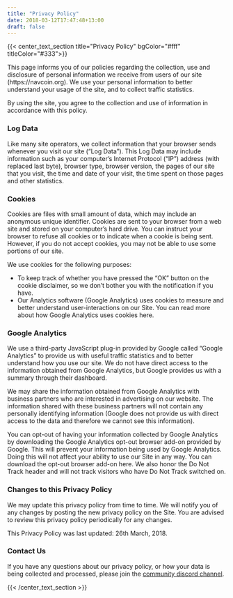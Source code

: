 ```yaml
---
title: "Privacy Policy"
date: 2018-03-12T17:47:48+13:00
draft: false
---
```

{{< center_text_section
    title="Privacy Policy"
    bgColor="#fff"
    titleColor="#333">}}
<p>This page informs you of our policies regarding the collection, use and disclosure of personal information we receive from users of our site (https://navcoin.org). We use your personal information to better understand your usage of the site, and to collect traffic statistics.</p>

<p>By using the site, you agree to the collection and use of information in accordance with this policy.</p>

<h3>Log Data</h3>
<p>Like many site operators, we collect information that your browser sends whenever you visit our site (“Log Data”). This Log Data may include information such as your computer’s Internet Protocol (“IP”) address (with replaced last byte), browser type, browser version, the pages of our site that you visit, the time and date of your visit, the time spent on those pages and other statistics.</p>

<h3>Cookies</h3>
<p>Cookies are files with small amount of data, which may include an anonymous unique identifier. Cookies are sent to your browser from a web site and stored on your computer’s hard drive. You can instruct your browser to refuse all cookies or to indicate when a cookie is being sent. However, if you do not accept cookies, you may not be able to use some portions of our site.</p>

<p>We use cookies for the following purposes:</p>

<ul> 
  <li>To keep track of whether you have pressed the “OK” button on the cookie disclaimer, so we don’t bother you with the notification if you have.</li>
  <li>Our Analytics software (Google Analytics) uses cookies to measure and better understand user-interactions on our Site. You can read more about how Google Analytics uses cookies here.</li>
</ul>

<h3>Google Analytics</h3>
<p>We use a third-party JavaScript plug-in provided by Google called “Google Analytics” to provide us with useful traffic statistics and to better understand how you use our site. We do not have direct access to the information obtained from Google Analytics, but Google provides us with a summary through their dashboard.</p>

We may share the information obtained from Google Analytics with business partners who are interested in advertising on our website. The information shared with these business partners will not contain any personally identifying information (Google does not provide us with direct access to the data and therefore we cannot see this information).</p>

You can opt-out of having your information collected by Google Analytics by downloading the Google Analytics opt-out browser add-on provided by Google. This will prevent your information being used by Google Analytics. Doing this will not affect your ability to use our Site in any way. You can download the opt-out browser add-on here. We also honor the Do Not Track header and will not track visitors who have Do Not Track switched on.</p>

<h3>Changes to this Privacy Policy</h3>
<p>We may update this privacy policy from time to time. We will notify you of any changes by posting the new privacy policy on the Site. You are advised to review this privacy policy periodically for any changes.</p>

This Privacy Policy was last updated: 26th March, 2018.</p>

<h3>Contact Us</h3>
<p>If you have any questions about our privacy policy, or how your data is being collected and processed, please join the <a href="https://discord.gg/y4Vu9jw" target="e">community discord channel</a>.</p>
{{< /center_text_section >}}